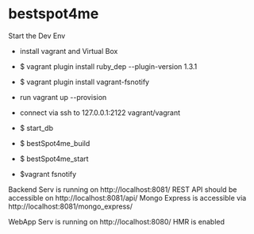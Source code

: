 # bestspot4me

Start the Dev Env
- install vagrant and Virtual Box
- $ vagrant plugin install ruby_dep --plugin-version 1.3.1
- $ vagrant plugin install vagrant-fsnotify
- run vagrant up --provision

- connect via ssh to 127.0.0.1:2122 vagrant/vagrant
- $ start_db
- $ bestSpot4me_build
- $ bestSpot4me_start

- $vagrant fsnotify



Backend Serv is running on http://localhost:8081/
REST API should be accessible on http://localhost:8081/api/
Mongo Express is accessible via http://localhost:8081/mongo_express/

WebApp Serv is running on http://localhost:8080/
HMR is enabled
